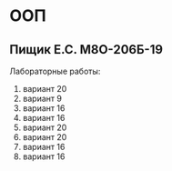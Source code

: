 # ООП
## Пищик Е.С. М8О-206Б-19
Лабораторные работы:
1. вариант 20
2. вариант 9
3. вариант 16
4. вариант 16
5. вариант 20
6. вариант 20
7. вариант 16
8. вариант 16
